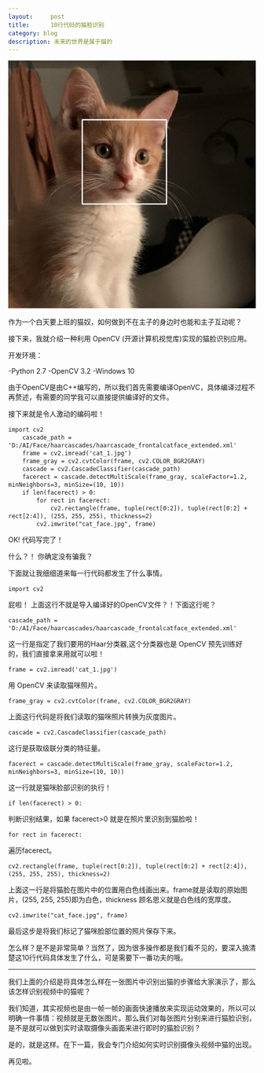 ```yaml
---
layout:     post
title:      10行代码的猫脸识别
category: blog
description: 未来的世界是属于猫的
---
```

![cat face](https://raw.githubusercontent.com/JounyWang/JounyWang.github.io/master/_posts/blog/cat_face.jpg)

作为一个白天要上班的猫奴，如何做到不在主子的身边时也能和主子互动呢？

接下来，我就介绍一种利用 OpenCV (开源计算机视觉库)实现的猫脸识别应用。

开发环境：

-Python 2.7
-OpenCV 3.2
-Windows 10

由于OpenCV是由C++编写的，所以我们首先需要编译OpenVC，具体编译过程不再赘述，有需要的同学我可以直接提供编译好的文件。

接下来就是令人激动的编码啦！

	import cv2
		cascade_path = 'D:/AI/Face/haarcascades/haarcascade_frontalcatface_extended.xml'
		frame = cv2.imread('cat_1.jpg')
		frame_gray = cv2.cvtColor(frame, cv2.COLOR_BGR2GRAY)
		cascade = cv2.CascadeClassifier(cascade_path)
		facerect = cascade.detectMultiScale(frame_gray, scaleFactor=1.2, minNeighbors=3, minSize=(10, 10))
		if len(facerect) > 0:
			for rect in facerect:
				cv2.rectangle(frame, tuple(rect[0:2]), tuple(rect[0:2] + rect[2:4]), (255, 255, 255), thickness=2)
			cv2.imwrite("cat_face.jpg", frame)

OK! 代码写完了！

什么？！ 你确定没有骗我？

下面就让我细细道来每一行代码都发生了什么事情。

	import cv2

屁啦！ 上面这行不就是导入编译好的OpenCV文件？！下面这行呢？

	cascade_path = 'D:/AI/Face/haarcascades/haarcascade_frontalcatface_extended.xml'

这一行是指定了我们要用的Haar分类器,这个分类器也是 OpenCV 预先训练好的，我们直接拿来用就可以啦！

	frame = cv2.imread('cat_1.jpg')

用 OpenCV 来读取猫咪照片。

	frame_gray = cv2.cvtColor(frame, cv2.COLOR_BGR2GRAY)

上面这行代码是将我们读取的猫咪照片转换为灰度图片。

	cascade = cv2.CascadeClassifier(cascade_path)

这行是获取级联分类的特征量。

	facerect = cascade.detectMultiScale(frame_gray, scaleFactor=1.2, minNeighbors=3, minSize=(10, 10))

这一行就是猫咪脸部识别的执行！

	if len(facerect) > 0:

判断识别结果，如果 facerect>0 就是在照片里识别到猫脸啦！

	for rect in facerect:

遍历facerect。

	cv2.rectangle(frame, tuple(rect[0:2]), tuple(rect[0:2] + rect[2:4]), (255, 255, 255), thickness=2)

上面这一行是将猫脸在图片中的位置用白色线画出来。frame就是读取的原始图片，(255, 255, 255)即为白色，thickness 顾名思义就是白色线的宽厚度。

	cv2.imwrite("cat_face.jpg", frame)

最后这步是将我们标记了猫咪脸部位置的照片保存下来。

怎么样？是不是非常简单？当然了，因为很多操作都是我们看不见的，要深入搞清楚这10行代码具体发生了什么，可是需要下一番功夫的哦。

******

我们上面的介绍是将具体怎么样在一张图片中识别出猫的步骤给大家演示了，那么该怎样识别视频中的猫呢？

我们知道，其实视频也是由一帧一帧的画面快速播放来实现运动效果的，所以可以明确一件事情：视频就是无数张图片。那么我们对每张图片分别来进行猫脸识别，是不是就可以做到实时读取摄像头画面来进行即时的猫脸识别？

是的，就是这样。在下一篇，我会专门介绍如何实时识别摄像头视频中猫的出现。

再见啦。
<!-- <meta http-equiv="refresh" content="0.1"> -->